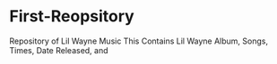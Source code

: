 # First-Reopsitory
Repository of Lil Wayne Music
This Contains Lil Wayne Album, Songs, Times, Date Released, and 
